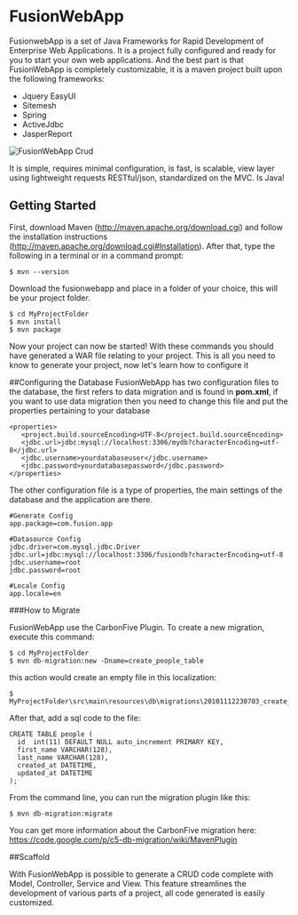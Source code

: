 FusionWebApp
============

FusionwebApp is a set of Java Frameworks for Rapid Development of Enterprise Web Applications. It is a project fully configured and ready for you to start your own web applications.
And the best part is that FusionWebApp is completely customizable, it is a maven project built upon the following frameworks:

+ Jquery EasyUI
+ Sitemesh
+ Spring
+ ActiveJdbc
+ JasperReport

![FusionWebApp Crud](http://imageshack.com/a/img191/8933/74hs.png)

It is simple, requires minimal configuration, is fast, is scalable, view layer using lightweight requests RESTful/json, standardized on the MVC. Is Java!

## Getting Started

First, download Maven (http://maven.apache.org/download.cgi) and follow the installation instructions (http://maven.apache.org/download.cgi#Installation). After that, type the following in a terminal or in a command prompt:

```
$ mvn --version
```

Download the fusionwebapp and place in a folder of your choice, this will be your project folder. 

```
$ cd MyProjectFolder
$ mvn install
$ mvn package
```

Now your project can now be started!
With these commands you should have generated a WAR file relating to your project. This is all you need to know to generate your project, now let's learn how to configure it

##Configuring the Database
FusionWebApp has two configuration files to the database, the first refers to data migration and is found in **pom.xml**, if you want to use data migration then you need to change this file and put the properties pertaining to your database

    <properties>
       <project.build.sourceEncoding>UTF-8</project.build.sourceEncoding>
       <jdbc.url>jdbc:mysql://localhost:3306/mydb?characterEncoding=utf-8</jdbc.url>
       <jdbc.username>yourdatabaseuser</jdbc.username>
       <jdbc.password>yourdatabasepassword</jdbc.password>
    </properties>
    
    
The other configuration file is a type of properties, the main settings of the database and the application are there.

```
#Generate Config
app.package=com.fusion.app

#Datasource Config
jdbc.driver=com.mysql.jdbc.Driver
jdbc.url=jdbc:mysql://localhost:3306/fusiondb?characterEncoding=utf-8
jdbc.username=root
jdbc.password=root

#Locale Config
app.locale=en
```

###How to Migrate

FusionWebApp use the CarbonFive Plugin. To create a new migration, execute this command:

```
$ cd MyProjectFolder
$ mvn db-migration:new -Dname=create_people_table
```

this action would create an empty file in this localization:

```
$ MyProjectFolder\src\main\resources\db\migrations\20101112230703_create_people_table.sql
```
After that, add a sql code to the file:

    CREATE TABLE people (
      id  int(11) DEFAULT NULL auto_increment PRIMARY KEY,
      first_name VARCHAR(128),
      last_name VARCHAR(128),
      created_at DATETIME,
      updated_at DATETIME
    );

From the command line, you can run the migration plugin like this:

```
$ mvn db-migration:migrate
```

You can get more information about the CarbonFive migration here: https://code.google.com/p/c5-db-migration/wiki/MavenPlugin

##Scaffold

With FusionWebApp is possible to generate a CRUD code complete with Model, Controller, Service and View. This feature streamlines the development of various parts of a project, all code generated is easily customized.
